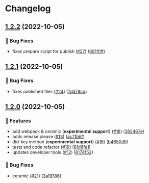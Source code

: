 # Changelog

## [1.2.2](https://github.com/blockchain-lab-um/ssi-snap/compare/v1.2.1...v1.2.2) (2022-10-05)


### :bug: Bug Fixes

* fixes prepare script for publish ([#27](https://github.com/blockchain-lab-um/ssi-snap/issues/27)) ([681f0ff](https://github.com/blockchain-lab-um/ssi-snap/commit/681f0ff93a13dfce38bfe31487f62ec7d67d144a))

## [1.2.1](https://github.com/blockchain-lab-um/ssi-snap/compare/v1.2.0...v1.2.1) (2022-10-05)

### :bug: Bug Fixes

- fixes published files ([#24](https://github.com/blockchain-lab-um/ssi-snap/issues/24)) ([7d378cd](https://github.com/blockchain-lab-um/ssi-snap/commit/7d378cd71b5980db4dddbffdab909e752ff3ab0a))

## [1.2.0](https://github.com/blockchain-lab-um/ssi-snap/compare/v1.1.4...v1.2.0) (2022-10-05)

### :rocket: Features

- add webpack & ceramic (**experimental support**) ([#18](https://github.com/blockchain-lab-um/ssi-snap/issues/18)) ([382467e](https://github.com/blockchain-lab-um/ssi-snap/commit/382467e232bfc8a719fe2787edece327f41e3d5d))
- adds release please ([#13](https://github.com/blockchain-lab-um/ssi-snap/issues/13)) ([ac71b6f](https://github.com/blockchain-lab-um/ssi-snap/commit/ac71b6fabb66c569f984c52f40df4a0403a7da61))
- did-key method (**experimental support**) ([#16](https://github.com/blockchain-lab-um/ssi-snap/issues/16)) ([b4650d9](https://github.com/blockchain-lab-um/ssi-snap/commit/b4650d91929f33ee9649cdae6282c2a18aca5c33))
- tests and code refactor ([#19](https://github.com/blockchain-lab-um/ssi-snap/issues/19)) ([81d8fe1](https://github.com/blockchain-lab-um/ssi-snap/commit/81d8fe1562f7c92a030f042f66561631c39ff2f2))
- updates developer tools ([#12](https://github.com/blockchain-lab-um/ssi-snap/issues/12)) ([8174f53](https://github.com/blockchain-lab-um/ssi-snap/commit/8174f53e7ee573c4ca3f7908bab327615e2c3755))

### :bug: Bug Fixes

- ceramic ([#21](https://github.com/blockchain-lab-um/ssi-snap/issues/21)) ([3a19786](https://github.com/blockchain-lab-um/ssi-snap/commit/3a1978620d7c516560da0f04d3a397846e05a50d))
